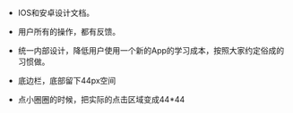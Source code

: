 # 
- IOS和安卓设计文档。
- 用户所有的操作，都有反馈。
- 统一内部设计，降低用户使用一个新的App的学习成本，按照大家约定俗成的习惯做。

- 底边栏，底部留下44px空间
- 点小圈圈的时候，把实际的点击区域变成44*44
